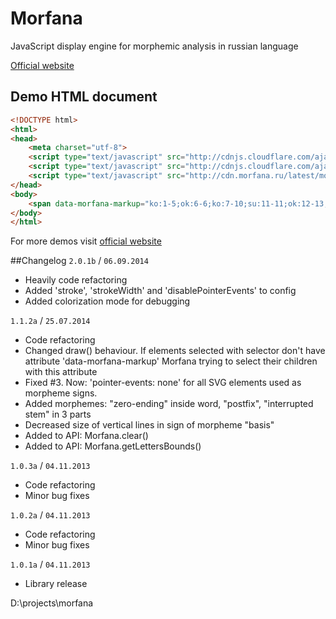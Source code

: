 Morfana
=======

JavaScript display engine for morphemic analysis in russian language

[Official website](http://morfana.ru/)

Demo HTML document
-----

``` html
<!DOCTYPE html>
<html>
<head>
	<meta charset="utf-8">
	<script type="text/javascript" src="http://cdnjs.cloudflare.com/ajax/libs/jquery/1.7/jquery.min.js"></script>
	<script type="text/javascript" src="http://cdnjs.cloudflare.com/ajax/libs/rangy/1.2.3/rangy-core.js"></script>
	<script type="text/javascript" src="http://cdn.morfana.ru/latest/morfana.min.js"></script>
</head>
<body>
	<span data-morfana-markup="ko:1-5;ok:6-6;ko:7-10;su:11-11;ok:12-13;osL:1-5;osR:7-11">десятиэтажный</span>
</body>
</html>
```    
For more demos visit [official website](http://morfana.ru/)

##Changelog
`2.0.1b` / `06.09.2014`
- Heavily code refactoring
- Added 'stroke', 'strokeWidth' and 'disablePointerEvents' to config
- Added colorization mode for debugging


`1.1.2a` / `25.07.2014`

- Code refactoring
- Changed draw() behaviour. If elements selected with selector don't have attribute 'data-morfana-markup' Morfana trying to select their children with this attribute
- Fixed #3. Now: 'pointer-events: none' for all SVG elements used as morpheme signs.
- Added morphemes: "zero-ending" inside word, "postfix", "interrupted stem" in 3 parts
- Decreased size of vertical lines in sign of morpheme "basis"
- Added to API: Morfana.clear()
- Added to API: Morfana.getLettersBounds()

`1.0.3a` / `04.11.2013`

- Code refactoring
- Minor bug fixes

`1.0.2a` / `04.11.2013`

- Code refactoring
- Minor bug fixes

`1.0.1a` / `04.11.2013`

- Library release

D:\projects\morfana
